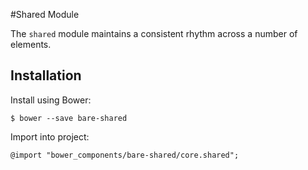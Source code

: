 #Shared Module

The `shared` module maintains a consistent rhythm across a number of elements.

## Installation

Install using Bower:

	$ bower --save bare-shared

Import into project:

	@import "bower_components/bare-shared/core.shared";